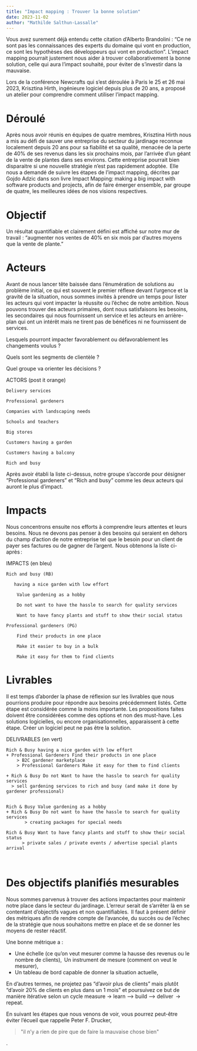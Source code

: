 ```yaml
---
title: "Impact mapping : Trouver la bonne solution"
date: 2023-11-02
author: "Mathilde Salthun-Lassalle"
---
```



Vous avez surement déjà entendu cette citation d’Alberto Brandolini : “Ce ne sont pas les connaissances des experts du domaine qui vont en production, ce sont les hypothèses des développeurs qui vont en production”. L’impact mapping pourrait justement nous aider à trouver collaborativement la bonne solution, celle qui aura l’impact souhaité, pour éviter de s’investir dans la mauvaise.   

 

Lors de la conférence Newcrafts qui s’est déroulée à Paris le 25 et 26 mai 2023, Krisztina Hirth, ingénieure logiciel depuis plus de 20 ans, a proposé un atelier pour comprendre comment utiliser l’impact mapping.



# Déroulé  

Après nous avoir réunis en équipes de quatre membres, Krisztina Hirth nous a mis au défi de sauver une entreprise du secteur du jardinage reconnue localement depuis 20 ans pour sa fiabilité et sa qualité, menacée de la perte de 40% de ses revenus dans les six prochains mois, par l’arrivée d’un géant de la vente de plantes dans ses environs. Cette entreprise pourrait bien disparaitre si une nouvelle stratégie n’est pas rapidement adoptée.  Elle nous a demandé de suivre les étapes de l’impact mapping, décrites par Gojdo Adzic dans son livre Impact Mapping: making a big impact with software products and projects, afin de faire émerger ensemble, par groupe de quatre, les meilleures idées de nos visions respectives.  



# Objectif  

Un résultat quantifiable et clairement défini est affiché sur notre mur de travail : “augmenter nos ventes de 40% en six mois par d’autres moyens que la vente de plante.”   



# Acteurs  

Avant de nous lancer tête baissée dans l’énumération de solutions au problème initial, ce qui est souvent le premier réflexe devant l’urgence et la gravité de la situation, nous sommes invités à prendre un temps pour lister les acteurs qui vont impacter la réussite ou l’échec de notre ambition. Nous pouvons trouver des acteurs primaires, dont nous satisfaisons les besoins, les secondaires qui nous fournissent un service et les acteurs en arrière-plan qui ont un intérêt mais ne tirent pas de bénéfices ni ne fournissent de services.

Lesquels pourront impacter favorablement ou défavorablement les changements voulus ?

Quels sont les segments de clientèle ?

Quel groupe va orienter les décisions ?  

 

ACTORS (post it orange)  

    Delivery services  

    Professional gardeners  

    Companies with landscaping needs  

    Schools and teachers  

    Big stores  

    Customers having a garden  

    Customers having a balcony  

    Rich and busy  



Après avoir établi la liste ci-dessus, notre groupe s’accorde pour désigner “Professional gardeners” et “Rich and busy” comme les deux acteurs qui auront le plus d’impact.  







# Impacts  

Nous concentrons ensuite nos efforts à comprendre leurs attentes et leurs besoins.  Nous ne devons pas penser à des besoins qui seraient en dehors du champ d’action de notre entreprise tel que le besoin pour un client de payer ses factures ou de gagner de l’argent.  Nous obtenons la liste ci-après :







IMPACTS (en bleu)  

    Rich and busy (RB) 
       
       having a nice garden with low effort  

        Value gardening as a hobby  

        Do not want to have the hassle to search for quality services  

        Want to have fancy plants and stuff to show their social status  

    Professional gardeners (PG)  

        Find their products in one place  

        Make it easier to buy in a bulk  

        Make it easy for them to find clients  



# Livrables  

Il est temps d’aborder la phase de réflexion sur les livrables que nous pourrions produire pour répondre aux besoins précédemment listés. Cette étape est considérée comme la moins importante. Les propositions faites doivent être considérées comme des options et non des must-have. Les solutions logicielles, ou encore organisationnelles, apparaissent à cette étape. Créer un logiciel peut ne pas être la solution.  

 

DELIVRABLES (en vert)  

    Rich & Busy having a nice garden with low effort  
    + Professional Gardeners Find their products in one place  
        > B2C gardener marketplace 
        > Professional Gardeners Make it easy for them to find clients   

    + Rich & Busy Do not Want to have the hassle to search for quality services 
      > sell gardening services to rich and busy (and make it done by gardener professional) 


    Rich & Busy Value gardening as a hobby
    + Rich & Busy Do not want to have the hassle to search for quality services  
           > creating packages for special needs 
           
    Rich & Busy Want to have fancy plants and stuff to show their social status 
          > private sales / private events / advertise special plants arrival 
  

# Des objectifs planifiés mesurables   

Nous sommes parvenus à trouver des actions impactantes pour maintenir notre place dans le secteur du jardinage. L’erreur serait de s’arrêter là en se contentant d’objectifs vagues et non quantifiables.  Il faut à présent définir des métriques afin de rendre compte de l’avancée, du succès ou de l’échec de la stratégie que nous souhaitons mettre en place et de se donner les moyens de rester réactif.  

 

 

Une bonne métrique a :  

* Une échelle (ce qu’on veut mesurer comme la hausse des revenus ou le nombre de clients),  
                                                                                                                                                                                                                                                                                                                                                                                                                                                                        Un instrument de mesure (comment on veut le mesurer),   
* Un tableau de bord capable de donner la situation actuelle,   

En d’autres termes, ne projetez pas “d’avoir plus de clients” mais plutôt “d’avoir 20% de clients en plus dans un 1 mois” et poursuivez ce but de manière itérative selon un cycle measure -> learn –> build –> deliver  -> repeat.

En suivant les étapes que nous venons de voir, vous pourrez peut-être éviter l’écueil que rappelle Peter F. Drucker,
<blockquote>"il n’y a rien de pire que de faire la mauvaise chose bien"</blockquote>.  

 

